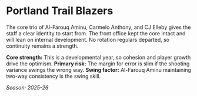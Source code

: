 # Portland Trail Blazers

The core trio of Al-Farouq Aminu, Carmelo Anthony, and CJ Elleby gives the staff a clear identity to start from.
The front office kept the core intact and will lean on internal development.
No rotation regulars departed, so continuity remains a strength.

**Core strength:** This is a developmental year, so cohesion and player growth drive the optimism.
**Primary risk:** The margin for error is slim if the shooting variance swings the wrong way.
**Swing factor:** Al-Farouq Aminu maintaining two-way consistency is the swing skill.

_Season: 2025-26_
